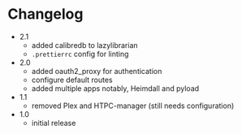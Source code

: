 # Changelog

* 2.1
  * added calibredb to lazylibrarian
  * `.prettierrc` config for linting
* 2.0
  * added oauth2_proxy for authentication
  * configure default routes
  * added multiple apps notably, Heimdall and pyload
* 1.1
  * removed Plex and HTPC-manager (still needs configuration)
* 1.0
  * initial release
